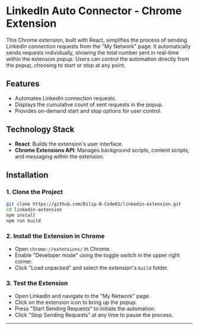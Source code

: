 

# LinkedIn Auto Connector - Chrome Extension

This Chrome extension, built with React, simplifies the process of sending LinkedIn connection requests from the "My Network" page. It automatically sends requests individually, showing the total number sent in real-time within the extension popup. Users can control the automation directly from the popup, choosing to start or stop at any point.

## Features

- Automates LinkedIn connection requests.
- Displays the cumulative count of sent requests in the popup.
- Provides on-demand start and stop options for user control.

## Technology Stack

- **React**: Builds the extension's user interface.
- **Chrome Extensions API**: Manages background scripts, content scripts, and messaging within the extension.

## Installation

### 1. Clone the Project

```bash
git clone https://github.com/Dilip-B-Code01/linkedin-extension.git
cd linkedin-extension
npm install
npm run build
```

### 2. Install the Extension in Chrome

- Open `chrome://extensions/` in Chrome.
- Enable "Developer mode" using the toggle switch in the upper right corner.
- Click "Load unpacked" and select the extension's `build` folder.

### 3. Test the Extension

- Open LinkedIn and navigate to the "My Network" page.
- Click on the extension icon to bring up the popup.
- Press "Start Sending Requests" to initiate the automation.
- Click "Stop Sending Requests" at any time to pause the process.

--- 

